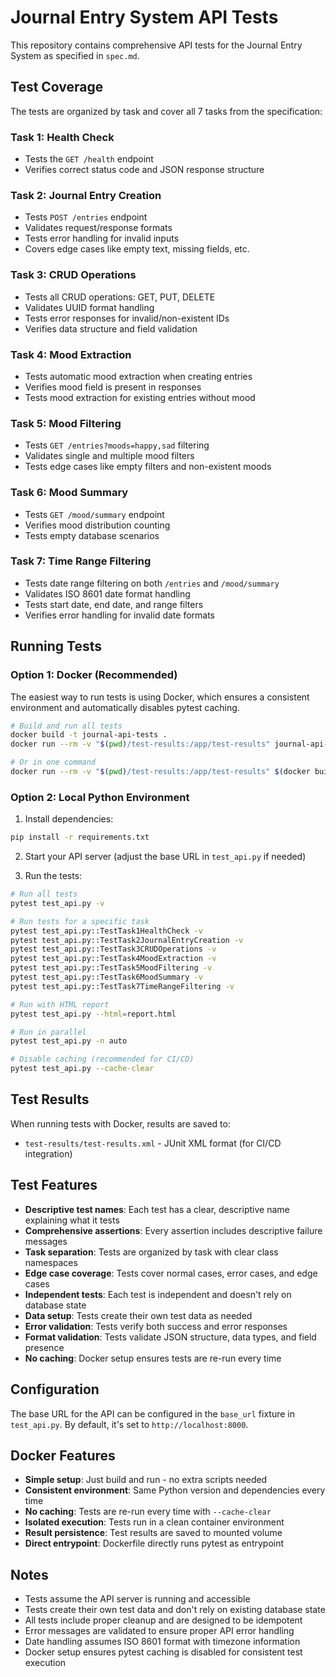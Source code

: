 # Journal Entry System API Tests

This repository contains comprehensive API tests for the Journal Entry System as specified in `spec.md`.

## Test Coverage

The tests are organized by task and cover all 7 tasks from the specification:

### Task 1: Health Check
- Tests the `GET /health` endpoint
- Verifies correct status code and JSON response structure

### Task 2: Journal Entry Creation
- Tests `POST /entries` endpoint
- Validates request/response formats
- Tests error handling for invalid inputs
- Covers edge cases like empty text, missing fields, etc.

### Task 3: CRUD Operations
- Tests all CRUD operations: GET, PUT, DELETE
- Validates UUID format handling
- Tests error responses for invalid/non-existent IDs
- Verifies data structure and field validation

### Task 4: Mood Extraction
- Tests automatic mood extraction when creating entries
- Verifies mood field is present in responses
- Tests mood extraction for existing entries without mood

### Task 5: Mood Filtering
- Tests `GET /entries?moods=happy,sad` filtering
- Validates single and multiple mood filters
- Tests edge cases like empty filters and non-existent moods

### Task 6: Mood Summary
- Tests `GET /mood/summary` endpoint
- Verifies mood distribution counting
- Tests empty database scenarios

### Task 7: Time Range Filtering
- Tests date range filtering on both `/entries` and `/mood/summary`
- Validates ISO 8601 date format handling
- Tests start date, end date, and range filters
- Verifies error handling for invalid date formats

## Running Tests

### Option 1: Docker (Recommended)

The easiest way to run tests is using Docker, which ensures a consistent environment and automatically disables pytest caching.

```bash
# Build and run all tests
docker build -t journal-api-tests .
docker run --rm -v "$(pwd)/test-results:/app/test-results" journal-api-tests

# Or in one command
docker run --rm -v "$(pwd)/test-results:/app/test-results" $(docker build -q .)
```

### Option 2: Local Python Environment

1. Install dependencies:
```bash
pip install -r requirements.txt
```

2. Start your API server (adjust the base URL in `test_api.py` if needed)

3. Run the tests:
```bash
# Run all tests
pytest test_api.py -v

# Run tests for a specific task
pytest test_api.py::TestTask1HealthCheck -v
pytest test_api.py::TestTask2JournalEntryCreation -v
pytest test_api.py::TestTask3CRUDOperations -v
pytest test_api.py::TestTask4MoodExtraction -v
pytest test_api.py::TestTask5MoodFiltering -v
pytest test_api.py::TestTask6MoodSummary -v
pytest test_api.py::TestTask7TimeRangeFiltering -v

# Run with HTML report
pytest test_api.py --html=report.html

# Run in parallel
pytest test_api.py -n auto

# Disable caching (recommended for CI/CD)
pytest test_api.py --cache-clear
```

## Test Results

When running tests with Docker, results are saved to:
- `test-results/test-results.xml` - JUnit XML format (for CI/CD integration)

## Test Features

- **Descriptive test names**: Each test has a clear, descriptive name explaining what it tests
- **Comprehensive assertions**: Every assertion includes descriptive failure messages
- **Task separation**: Tests are organized by task with clear class namespaces
- **Edge case coverage**: Tests cover normal cases, error cases, and edge cases
- **Independent tests**: Each test is independent and doesn't rely on database state
- **Data setup**: Tests create their own test data as needed
- **Error validation**: Tests verify both success and error responses
- **Format validation**: Tests validate JSON structure, data types, and field presence
- **No caching**: Docker setup ensures tests are re-run every time

## Configuration

The base URL for the API can be configured in the `base_url` fixture in `test_api.py`. By default, it's set to `http://localhost:8000`.

## Docker Features

- **Simple setup**: Just build and run - no extra scripts needed
- **Consistent environment**: Same Python version and dependencies every time
- **No caching**: Tests are re-run every time with `--cache-clear`
- **Isolated execution**: Tests run in a clean container environment
- **Result persistence**: Test results are saved to mounted volume
- **Direct entrypoint**: Dockerfile directly runs pytest as entrypoint

## Notes

- Tests assume the API server is running and accessible
- Tests create their own test data and don't rely on existing database state
- All tests include proper cleanup and are designed to be idempotent
- Error messages are validated to ensure proper API error handling
- Date handling assumes ISO 8601 format with timezone information
- Docker setup ensures pytest caching is disabled for consistent test execution 